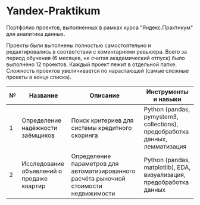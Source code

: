 # Yandex-Praktikum
Портфолио проектов, выполненных в рамках курса "Яндекс.Практикум" для аналитика данных.

Проекты были выполнены полностью самостоятельно и редактировались в соответствии с коментариями ревьюера. Всего за период обучения (6 месяцев, не считая академический отпуск) было выполнено 12 проектов. Каждый проект лежит в отдельной папке. Сложность проектов увеличивается по нарастающей (самые сложные проекты в конце списка).

№ | Название | Описание | Инструменты и навыки
--|----------|----------|------------
1| Определение надёжности заёмщиков | Поиск критериев для системы кредитного скоринга | Python (pandas, pymystem3, collections), предобработка данных, лемматизация
2| Исследование объявлений о продаже квартир | Определение параметров для автоматизированного расчёта рыночной стоимости недвижимости | Python (pandas, matplotlib), EDA, визуализация, предобработка данных
